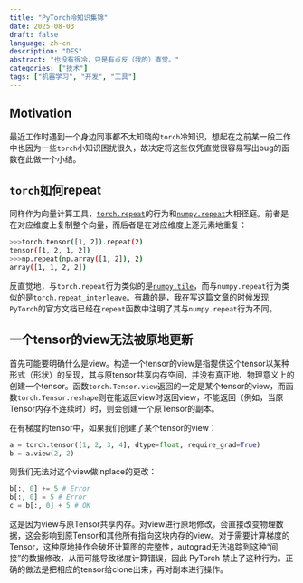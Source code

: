 ```yaml
---
title: "PyTorch冷知识集锦"
date: 2025-08-03
draft: false
language: zh-cn
description: "DES"
abstract: "也没有很冷，只是有点反（我的）直觉。"
categories: ["技术"]
tags: ["机器学习", "开发", "工具"]
---
```


## Motivation
最近工作时遇到一个身边同事都不太知晓的`torch`冷知识，想起在之前某一段工作中也因为一些`torch`小知识困扰很久，故决定将这些仅凭直觉很容易写出bug的函数在此做一个小结。

## `torch`如何repeat
同样作为向量计算工具，[`torch.repeat`](https://docs.pytorch.org/docs/stable/generated/torch.Tensor.repeat.html)的行为和[`numpy.repeat`](https://numpy.org/devdocs/reference/generated/numpy.repeat.html)大相径庭。前者是在对应维度上复制整个向量，而后者是在对应维度上逐元素地重复：
```bash
>>>torch.tensor([1, 2]).repeat(2)
tensor([1, 2, 1, 2])
>>>np.repeat(np.array([1, 2]), 2)
array([1, 1, 2, 2])
```
反直觉地，与`torch.repeat`行为类似的是[`numpy.tile`](https://numpy.org/devdocs/reference/generated/numpy.tile.html)，而与`numpy.repeat`行为类似的是[`torch.repeat_interleave`](https://docs.pytorch.org/docs/stable/generated/torch.repeat_interleave.html)。有趣的是，我在写这篇文章的时候发现`PyTorch`的官方文档已经在`repeat`函数中注明了其与`numpy.repeat`行为不同。

## 一个tensor的view无法被原地更新
首先可能要明确什么是view。构造一个tensor的view是指提供这个tensor以某种形式（形状）的呈现，其与原tensor共享内存空间，并没有真正地、物理意义上的创建一个tensor。函数`torch.Tensor.view`返回的一定是某个tensor的view，而函数`torch.Tensor.reshape`则在能返回view时返回view，不能返回（例如，当原Tensor内存不连续时）时，则会创建一个原Tensor的副本。

在有梯度的tensor中，如果我们创建了某个tensor的view：
```python
a = torch.tensor([1, 2, 3, 4], dtype=float, require_grad=True)
b = a.view(2, 2)
```
则我们无法对这个view做inplace的更改：
```python
b[:, 0] += 5 # Error
b[:, 0] = 5 # Error
c = b[:, 0] + 5 # OK
```
这是因为view与原Tensor共享内存。对view进行原地修改，会直接改变物理数据，这会影响到原Tensor和其他所有指向这块内存的view。对于需要计算梯度的Tensor，这种原地操作会破坏计算图的完整性，autograd无法追踪到这种“间接”的数据修改，从而可能导致梯度计算错误，因此 PyTorch 禁止了这种行为。正确的做法是把相应的tensor给clone出来，再对副本进行操作。